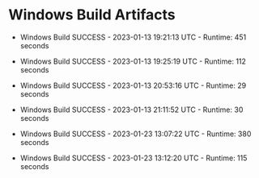 # Windows Build Artifacts

* Windows Build SUCCESS - 2023-01-13 19:21:13 UTC - Runtime: 451 seconds

* Windows Build SUCCESS - 2023-01-13 19:25:19 UTC - Runtime: 112 seconds

* Windows Build SUCCESS - 2023-01-13 20:53:16 UTC - Runtime: 29 seconds

* Windows Build SUCCESS - 2023-01-13 21:11:52 UTC - Runtime: 30 seconds

* Windows Build SUCCESS - 2023-01-23 13:07:22 UTC - Runtime: 380 seconds

* Windows Build SUCCESS - 2023-01-23 13:12:20 UTC - Runtime: 115 seconds
